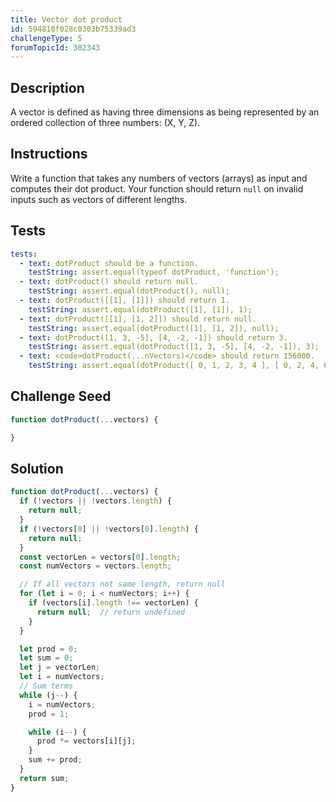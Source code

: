 ```yaml
---
title: Vector dot product
id: 594810f028c0303b75339ad3
challengeType: 5
forumTopicId: 302343
---
```


## Description

<section id='description'>

A vector is defined as having three dimensions as being represented by an ordered collection of three numbers: (X, Y, Z).

</section>

## Instructions

<section id='instructions'>

Write a function that takes any numbers of vectors (arrays) as input and computes their dot product. Your function should return `null` on invalid inputs such as vectors of different lengths.

</section>

## Tests

<section id='tests'>

```yml
tests:
  - text: dotProduct should be a function.
    testString: assert.equal(typeof dotProduct, 'function');
  - text: dotProduct() should return null.
    testString: assert.equal(dotProduct(), null);
  - text: dotProduct([[1], [1]]) should return 1.
    testString: assert.equal(dotProduct([1], [1]), 1);
  - text: dotProduct([[1], [1, 2]]) should return null.
    testString: assert.equal(dotProduct([1], [1, 2]), null);
  - text: dotProduct([1, 3, -5], [4, -2, -1]) should return 3.
    testString: assert.equal(dotProduct([1, 3, -5], [4, -2, -1]), 3);
  - text: <code>dotProduct(...nVectors)</code> should return 156000.
    testString: assert.equal(dotProduct([ 0, 1, 2, 3, 4 ], [ 0, 2, 4, 6, 8 ], [ 0, 3, 6, 9, 12 ], [ 0, 4, 8, 12, 16 ], [ 0, 5, 10, 15, 20 ]), 156000);

```

</section>

## Challenge Seed

<section id='challengeSeed'>

<div id='js-seed'>

```js
function dotProduct(...vectors) {

}
```

</div>

</section>

## Solution

<section id='solution'>

```js
function dotProduct(...vectors) {
  if (!vectors || !vectors.length) {
    return null;
  }
  if (!vectors[0] || !vectors[0].length) {
    return null;
  }
  const vectorLen = vectors[0].length;
  const numVectors = vectors.length;

  // If all vectors not same length, return null
  for (let i = 0; i < numVectors; i++) {
    if (vectors[i].length !== vectorLen) {
      return null;  // return undefined
    }
  }

  let prod = 0;
  let sum = 0;
  let j = vectorLen;
  let i = numVectors;
  // Sum terms
  while (j--) {
    i = numVectors;
    prod = 1;

    while (i--) {
      prod *= vectors[i][j];
    }
    sum += prod;
  }
  return sum;
}

```

</section>

